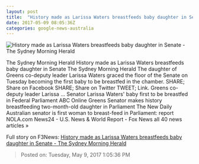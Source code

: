 ```yaml
---
layout: post
title:  "History made as Larissa Waters breastfeeds baby daughter in Senate - The Sydney Morning Herald"
date: 2017-05-09 08:05:36Z
categories: google-news-australia
---
```


![History made as Larissa Waters breastfeeds baby daughter in Senate - The Sydney Morning Herald](http://www.smh.com.au/content/dam/images/g/w/0/x/s/f/image.related.articleLeadwide.620x349.gw0xw9.png/1494320225795.jpg)

The Sydney Morning Herald History made as Larissa Waters breastfeeds baby daughter in Senate The Sydney Morning Herald The daughter of Greens co-deputy leader Larissa Waters graced the floor of the Senate on Tuesday becoming the first baby to be breastfed in the chamber. SHARE; Share on Facebook SHARE; Share on Twitter TWEET; Link. Greens co-deputy leader Larissa ... Senator Larissa Waters' baby first to be breastfed in Federal Parliament ABC Online Greens Senator makes history breastfeeding two-month-old daughter in Parliament The New Daily Australian senator is first woman to breast-feed in Parliament: report NOLA.com News24 - U.S. News & World Report - Fox News all 40 news articles »


Full story on F3News: [History made as Larissa Waters breastfeeds baby daughter in Senate - The Sydney Morning Herald](http://www.f3nws.com/n/bFeFd)

> Posted on: Tuesday, May 9, 2017 1:05:36 PM
